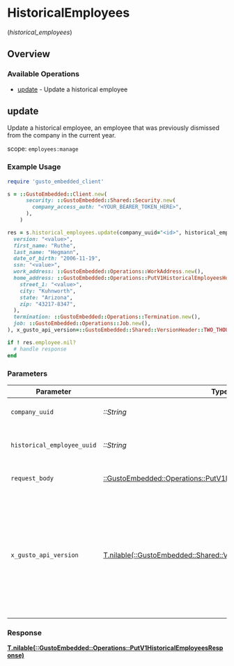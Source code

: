 # HistoricalEmployees
(*historical_employees*)

## Overview

### Available Operations

* [update](#update) - Update a historical employee

## update

Update a historical employee, an employee that was previously dismissed from the company in the current year.

scope: `employees:manage`

### Example Usage

```ruby
require 'gusto_embedded_client'

s = ::GustoEmbedded::Client.new(
      security: ::GustoEmbedded::Shared::Security.new(
        company_access_auth: "<YOUR_BEARER_TOKEN_HERE>",
      ),
    )

res = s.historical_employees.update(company_uuid="<id>", historical_employee_uuid="<id>", request_body=::GustoEmbedded::Operations::PutV1HistoricalEmployeesRequestBody.new(
  version: "<value>",
  first_name: "Ruthe",
  last_name: "Hegmann",
  date_of_birth: "2006-11-19",
  ssn: "<value>",
  work_address: ::GustoEmbedded::Operations::WorkAddress.new(),
  home_address: ::GustoEmbedded::Operations::PutV1HistoricalEmployeesHomeAddress.new(
    street_1: "<value>",
    city: "Kuhnworth",
    state: "Arizona",
    zip: "43217-8347",
  ),
  termination: ::GustoEmbedded::Operations::Termination.new(),
  job: ::GustoEmbedded::Operations::Job.new(),
), x_gusto_api_version=::GustoEmbedded::Shared::VersionHeader::TWO_THOUSAND_AND_TWENTY_FOUR_04_01)

if ! res.employee.nil?
  # handle response
end

```

### Parameters

| Parameter                                                                                                                                                                                                                    | Type                                                                                                                                                                                                                         | Required                                                                                                                                                                                                                     | Description                                                                                                                                                                                                                  |
| ---------------------------------------------------------------------------------------------------------------------------------------------------------------------------------------------------------------------------- | ---------------------------------------------------------------------------------------------------------------------------------------------------------------------------------------------------------------------------- | ---------------------------------------------------------------------------------------------------------------------------------------------------------------------------------------------------------------------------- | ---------------------------------------------------------------------------------------------------------------------------------------------------------------------------------------------------------------------------- |
| `company_uuid`                                                                                                                                                                                                               | *::String*                                                                                                                                                                                                                   | :heavy_check_mark:                                                                                                                                                                                                           | The UUID of the company                                                                                                                                                                                                      |
| `historical_employee_uuid`                                                                                                                                                                                                   | *::String*                                                                                                                                                                                                                   | :heavy_check_mark:                                                                                                                                                                                                           | The UUID of the historical employee                                                                                                                                                                                          |
| `request_body`                                                                                                                                                                                                               | [::GustoEmbedded::Operations::PutV1HistoricalEmployeesRequestBody](../../models/operations/putv1historicalemployeesrequestbody.md)                                                                                           | :heavy_check_mark:                                                                                                                                                                                                           | Update a historical employee.                                                                                                                                                                                                |
| `x_gusto_api_version`                                                                                                                                                                                                        | [T.nilable(::GustoEmbedded::Shared::VersionHeader)](../../models/shared/versionheader.md)                                                                                                                                    | :heavy_minus_sign:                                                                                                                                                                                                           | Determines the date-based API version associated with your API call. If none is provided, your application's [minimum API version](https://docs.gusto.com/embedded-payroll/docs/api-versioning#minimum-api-version) is used. |

### Response

**[T.nilable(::GustoEmbedded::Operations::PutV1HistoricalEmployeesResponse)](../../models/operations/putv1historicalemployeesresponse.md)**

